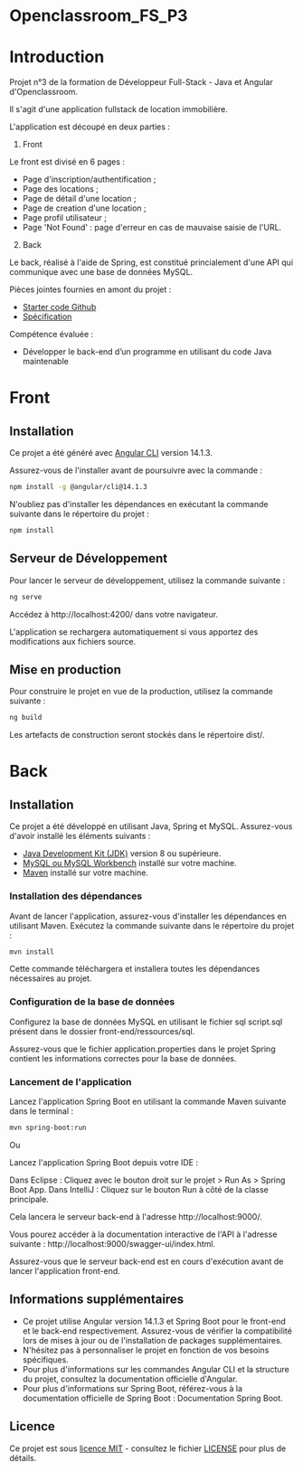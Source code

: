 # Openclassroom_FS_P3

# Introduction

Projet n°3 de la formation de Développeur Full-Stack - Java et Angular d'Openclassroom.

Il s'agit d'une application fullstack de location immobilière.

L'application est découpé en deux parties :

1. Front

Le front est divisé en 6 pages :

- Page d'inscription/authentification ;
- Page des locations ;
- Page de détail d'une location ;
- Page de creation d'une location ;
- Page profil utilisateur ;
- Page 'Not Found' : page d'erreur en cas de mauvaise saisie de l'URL.

2. Back

Le back, réalisé à l'aide de Spring, est constitué princialement d'une API qui communique avec une base de données MySQL.

Pièces jointes fournies en amont du projet :

- [Starter code Github](https://github.com/OpenClassrooms-Student-Center/Developpez-le-back-end-en-utilisant-Java-et-Spring)
- [Spécification](https://course.oc-static.com/projects/D%C3%A9v_Full-Stack/D%C3%A9veloppez+le+back-end+en+utilisant+Java+et+Spring/Spe%CC%81cifications+techniques.pdf)

Compétence évaluée :

- Développer le back-end d’un programme en utilisant du code Java maintenable

# Front

## Installation

Ce projet a été généré avec [Angular CLI](https://github.com/angular/angular-cli) version 14.1.3.

Assurez-vous de l'installer avant de poursuivre avec la commande :

```bash
npm install -g @angular/cli@14.1.3
```

N'oubliez pas d'installer les dépendances en exécutant la commande suivante dans le répertoire du projet :

```bash
npm install
```

## Serveur de Développement

Pour lancer le serveur de développement, utilisez la commande suivante :

```bash
ng serve
```

Accédez à http://localhost:4200/ dans votre navigateur.

L'application se rechargera automatiquement si vous apportez des modifications aux fichiers source.

## Mise en production

Pour construire le projet en vue de la production, utilisez la commande suivante :

```bash
ng build
```

Les artefacts de construction seront stockés dans le répertoire dist/.

# Back

## Installation

Ce projet a été développé en utilisant Java, Spring et MySQL. Assurez-vous d'avoir installé les éléments suivants :

- [Java Development Kit (JDK)](https://www.oracle.com/fr/java/technologies/downloads/) version 8 ou supérieure.
- [MySQL ou MySQL Workbench](https://www.mysql.com/fr/downloads/) installé sur votre machine.
- [Maven](https://maven.apache.org/) installé sur votre machine.

### Installation des dépendances

Avant de lancer l'application, assurez-vous d'installer les dépendances en utilisant Maven. Exécutez la commande suivante dans le répertoire du projet :

```bash
mvn install
```

Cette commande téléchargera et installera toutes les dépendances nécessaires au projet.

### Configuration de la base de données

Configurez la base de données MySQL en utilisant le fichier sql script.sql présent dans le dossier front-end/ressources/sql.

Assurez-vous que le fichier application.properties dans le projet Spring contient les informations correctes pour la base de données.

### Lancement de l'application

Lancez l'application Spring Boot en utilisant la commande Maven suivante dans le terminal :

```bash
mvn spring-boot:run
```

Ou

Lancez l'application Spring Boot depuis votre IDE :

Dans Eclipse : Cliquez avec le bouton droit sur le projet > Run As > Spring Boot App.
Dans IntelliJ : Cliquez sur le bouton Run à côté de la classe principale.

Cela lancera le serveur back-end à l'adresse http://localhost:9000/.

Vous pourez accéder à la documentation interactive de l'API à l'adresse suivante : http://localhost:9000/swagger-ui/index.html.

Assurez-vous que le serveur back-end est en cours d'exécution avant de lancer l'application front-end.

## Informations supplémentaires

- Ce projet utilise Angular version 14.1.3 et Spring Boot pour le front-end et le back-end respectivement. Assurez-vous de vérifier la compatibilité lors de mises à jour ou de l'installation de packages supplémentaires.
- N'hésitez pas à personnaliser le projet en fonction de vos besoins spécifiques.
- Pour plus d'informations sur les commandes Angular CLI et la structure du projet, consultez la documentation officielle d'Angular.
- Pour plus d'informations sur Spring Boot, référez-vous à la documentation officielle de Spring Boot : Documentation Spring Boot.

## Licence

Ce projet est sous [licence MIT](https://chat.openai.com/c/LICENSE) - consultez le fichier [LICENSE](https://chat.openai.com/c/LICENSE) pour plus de détails.
